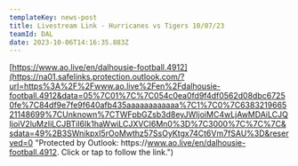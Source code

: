 ```yaml
---
templateKey: news-post
title: Livestream Link - Hurricanes vs Tigers 10/07/23
teamId: DAL
date: 2023-10-06T14:16:35.883Z
---
```

<!--StartFragment-->

[https://www.ao.live/en/dalhousie-football.4912](https://na01.safelinks.protection.outlook.com/?url=https%3A%2F%2Fwww.ao.live%2Fen%2Fdalhousie-football.4912&data=05%7C01%7C%7C054c0ea0fd9f4df0562d08dbc67250fe%7C84df9e7fe9f640afb435aaaaaaaaaaaa%7C1%7C0%7C638321966521148699%7CUnknown%7CTWFpbGZsb3d8eyJWIjoiMC4wLjAwMDAiLCJQIjoiV2luMzIiLCJBTiI6Ik1haWwiLCJXVCI6Mn0%3D%7C3000%7C%7C%7C&sdata=49%2B3SWnikpxI5rOoMwthz57SsOyKtgx74Ct6Vm7fSAU%3D&reserved=0 "Protected by Outlook: https\://www.ao.live/en/dalhousie-football.4912. Click or tap to follow the link.")

<!--EndFragment-->